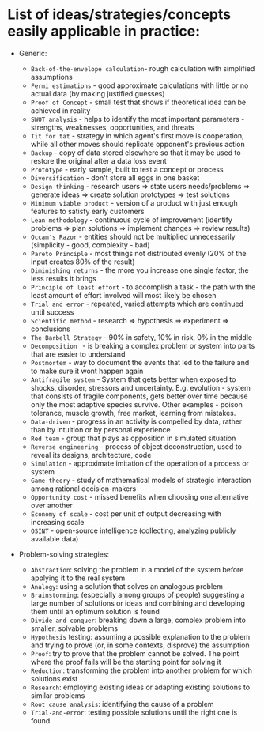 # List of ideas/strategies/concepts easily applicable in practice:

* Generic:
    * `Back-of-the-envelope calculation`- rough calculation with simplified assumptions
    * `Fermi estimations` - good approximate calculations with little or no actual data (by making justified guesses)
    * `Proof of Concept` - small test that shows if theoretical idea can be achieved in reality
    * `SWOT analysis` - helps to identify the most important parameters - strengths, weaknesses, opportunities, and threats
    * `Tit for tat` -  strategy in which agent's first move is cooperation, while all other moves should replicate opponent's previous action
    * `Backup` - copy of data stored elsewhere so that it may be used to restore the original after a data loss event
    * `Prototype` - early sample, built to test a concept or process
    * `Diversification` - don't store all eggs in one basket 
    * `Design thinking` - research users => state users needs/problems => generate ideas => create solution prototypes => test solutions
    * `Minimum viable product` - version of a product with just enough features to satisfy early customers
    * `Lean methodology` - continuous cycle of improvement (identify problems => plan solutions => implement changes => review results)
    * `Occam's Razor` - entities should not be multiplied unnecessarily (simplicity - good, complexity - bad)
    * `Pareto Principle` - most things not distributed evenly (20% of the input creates 80% of the result)
    * `Diminishing returns` -  the more you increase one single factor, the less results it brings
    * `Principle of least effort` - to accomplish a task - the path with the least amount of effort involved will most likely be chosen
    * `Trial and error` - repeated, varied attempts which are continued until success
    * `Scientific method` - research => hypothesis => experiment => conclusions
    * `The Barbell Strategy` - 90% in safety, 10% in risk, 0% in the middle
    * `Decomposition ` - is breaking a complex problem or system into parts that are easier to understand
    * `Postmortem` - way to document the events that led to the failure and to make sure it wont happen again
    * `Antifragile system` - System that gets better when exposed to shocks, disorder, stressors and uncertainty. 
      	E.g. evolution - system that consists of fragile components, gets better over time because only the most adaptive species survive.
      	Other examples - poison tolerance, muscle growth, free market, learning from mistakes.
    * `Data-driven` - progress in an activity is compelled by data, rather than by intuition or by personal experience
    * `Red team` - group that plays as opposition in simulated situation
    * `Reverse engineering` - process of object deconstruction, used to reveal its designs, architecture, code
    * `Simulation` - approximate imitation of the operation of a process or system
    * `Game theory` - study of mathematical models of strategic interaction among rational decision-makers
    * `Opportunity cost` - missed benefits when choosing one alternative over another
    * `Economy of scale` - cost per unit of output decreasing with increasing scale
    * `OSINT` - open-source intelligence (collecting, analyzing publicly available data)

* Problem-solving strategies:
    * `Abstraction`: solving the problem in a model of the system before applying it to the real system
    * `Analogy`: using a solution that solves an analogous problem
    * `Brainstorming`: (especially among groups of people) suggesting a large number of solutions or ideas and combining and developing them until an optimum solution is found
    * `Divide and conquer`: breaking down a large, complex problem into smaller, solvable problems
    * `Hypothesis` testing: assuming a possible explanation to the problem and trying to prove (or, in some contexts, disprove) the assumption
    * `Proof`: try to prove that the problem cannot be solved. The point where the proof fails will be the starting point for solving it
    * `Reduction`: transforming the problem into another problem for which solutions exist
    * `Research`: employing existing ideas or adapting existing solutions to similar problems
    * `Root cause analysis`: identifying the cause of a problem
    * `Trial-and-error`: testing possible solutions until the right one is found
